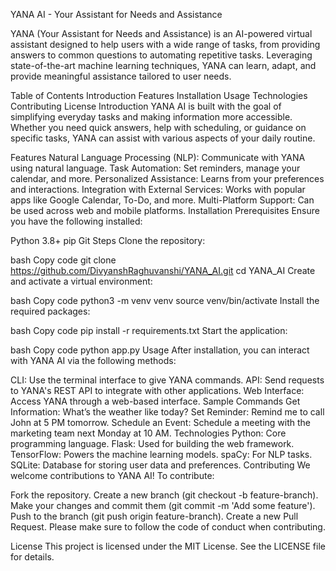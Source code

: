 YANA AI - Your Assistant for Needs and Assistance

YANA (Your Assistant for Needs and Assistance) is an AI-powered virtual assistant designed to help users with a wide range of tasks, from providing answers to common questions to automating repetitive tasks. Leveraging state-of-the-art machine learning techniques, YANA can learn, adapt, and provide meaningful assistance tailored to user needs.

Table of Contents
Introduction
Features
Installation
Usage
Technologies
Contributing
License
Introduction
YANA AI is built with the goal of simplifying everyday tasks and making information more accessible. Whether you need quick answers, help with scheduling, or guidance on specific tasks, YANA can assist with various aspects of your daily routine.

Features
Natural Language Processing (NLP): Communicate with YANA using natural language.
Task Automation: Set reminders, manage your calendar, and more.
Personalized Assistance: Learns from your preferences and interactions.
Integration with External Services: Works with popular apps like Google Calendar, To-Do, and more.
Multi-Platform Support: Can be used across web and mobile platforms.
Installation
Prerequisites
Ensure you have the following installed:

Python 3.8+
pip
Git
Steps
Clone the repository:

bash
Copy code
git clone https://github.com/DivyanshRaghuvanshi/YANA_AI.git
cd YANA_AI
Create and activate a virtual environment:

bash
Copy code
python3 -m venv venv
source venv/bin/activate
Install the required packages:

bash
Copy code
pip install -r requirements.txt
Start the application:

bash
Copy code
python app.py
Usage
After installation, you can interact with YANA AI via the following methods:

CLI: Use the terminal interface to give YANA commands.
API: Send requests to YANA's REST API to integrate with other applications.
Web Interface: Access YANA through a web-based interface.
Sample Commands
Get Information: What’s the weather like today?
Set Reminder: Remind me to call John at 5 PM tomorrow.
Schedule an Event: Schedule a meeting with the marketing team next Monday at 10 AM.
Technologies
Python: Core programming language.
Flask: Used for building the web framework.
TensorFlow: Powers the machine learning models.
spaCy: For NLP tasks.
SQLite: Database for storing user data and preferences.
Contributing
We welcome contributions to YANA AI! To contribute:

Fork the repository.
Create a new branch (git checkout -b feature-branch).
Make your changes and commit them (git commit -m 'Add some feature').
Push to the branch (git push origin feature-branch).
Create a new Pull Request.
Please make sure to follow the code of conduct when contributing.

License
This project is licensed under the MIT License. See the LICENSE file for details.

